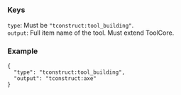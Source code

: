 ### Keys
`type`: Must be `"tconstruct:tool_building"`.  
`output`: Full item name of the tool. Must extend ToolCore.


### Example
    {
      "type": "tconstruct:tool_building",
      "output": "tconstruct:axe"
    }